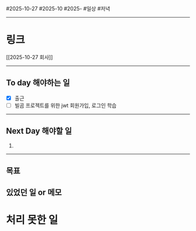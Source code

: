 #2025-10-27 #2025-10 #2025-
#일상 #저녁 

-------
# 링크
[[2025-10-27 회사]]

---
## To day 해야하는 일
- [x] 출근
- [ ] 빌곰 프로젝트를 위한 jwt 회원가입, 로그인 학습
---
## Next Day 해야할 일
1. 

---

## 목표


## 있었던 일  or 메모


# 처리 못한 일